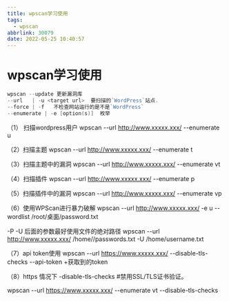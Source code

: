 ```yaml
---
title: wpscan学习使用
tags:
  - wpscan
abbrlink: 30079
date: 2022-05-25 10:40:57
---
```


# wpscan学习使用

```go
wpscan --update 更新漏洞库
--url   | -u <target url>  要扫描的`WordPress`站点.
--force | -f   不检查网站运行的是不是`WordPress`
--enumerate | -e [option(s)]  枚举
```

（1） 扫描wordpress用户
wpscan --url http://www.xxxxx.xxx/ --enumerate u

（2）扫描主题
wpscan --url http://www.xxxxx.xxx/ --enumerate t

（3）扫描主题中的漏洞
wpscan --url http://www.xxxxx.xxx/ --enumerate vt

（4）扫描插件
wpscan --url http://www.xxxxx.xxx/ --enumerate p

（5）扫描插件中的漏洞
wpscan --url http://www.xxxxx.xxx/ --enumerate vp

（6）使用WPScan进行暴力破解
wpscan --url http://www.xxxxx.xxx/ -e u --wordlist /root/桌面/password.txt

-P -U 后面的参数最好使用文件的绝对路径
wpscan --url http://www.xxxxx.xxx/ /home//passwords.txt -U /home/username.txt

（7）api token使用
wpscan --url https://www.xxxxx.xxx/ --disable-tls-checks --api-token +获取到的token

（8）https 情况下
-disable-tls-checks #禁用SSL/TLS证书验证。

wpscan --url https://www.xxxxx.xxx/ --enumerate vt --disable-tls-checks
